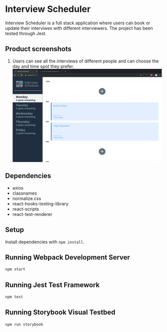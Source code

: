 # Interview Scheduler
Interview Scheduler is a full stack application where users can book or update their interviwes with different interviewers. 
The project has been tested through Jest.

## Product screenshots
1. Users can see all the interviews of different people and can choose the day and time spot they prefer. 
![initialPage](https://github.com/ChaiUrs/scheduler/blob/master/screenshots/1.%20all_schedules.png)

## Dependencies
- axios
- classnames
- normalize.css
- react-hooks-testing-library
- react-scripts
- react-test-renderer

## Setup

Install dependencies with `npm install`.

## Running Webpack Development Server

```sh
npm start
```

## Running Jest Test Framework

```sh
npm test
```

## Running Storybook Visual Testbed

```sh
npm run storybook
```
